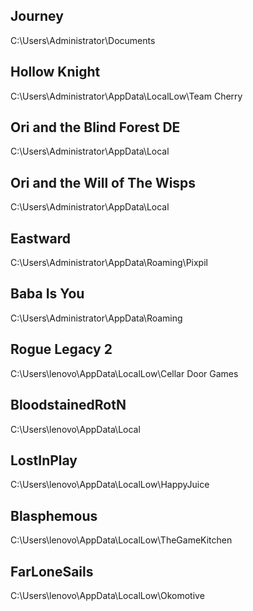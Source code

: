 ## Journey
C:\Users\Administrator\Documents
## Hollow Knight
C:\Users\Administrator\AppData\LocalLow\Team Cherry
## Ori and the Blind Forest DE
C:\Users\Administrator\AppData\Local
## Ori and the Will of The Wisps
C:\Users\Administrator\AppData\Local
## Eastward
C:\Users\Administrator\AppData\Roaming\Pixpil
## Baba Is You
C:\Users\Administrator\AppData\Roaming
## Rogue Legacy 2
C:\Users\lenovo\AppData\LocalLow\Cellar Door Games
## BloodstainedRotN
C:\Users\lenovo\AppData\Local
## LostInPlay
C:\Users\lenovo\AppData\LocalLow\HappyJuice
## Blasphemous
C:\Users\lenovo\AppData\LocalLow\TheGameKitchen
## FarLoneSails
C:\Users\lenovo\AppData\LocalLow\Okomotive
